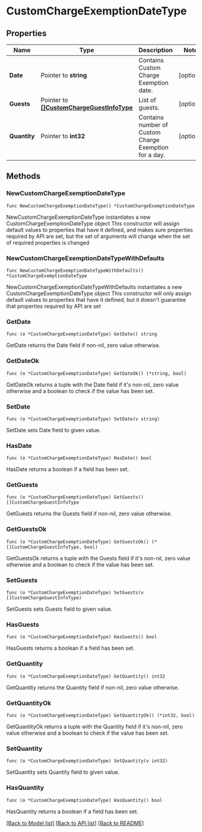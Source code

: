 # CustomChargeExemptionDateType

## Properties

Name | Type | Description | Notes
------------ | ------------- | ------------- | -------------
**Date** | Pointer to **string** | Contains Custom Charge Exemption date. | [optional] 
**Guests** | Pointer to [**[]CustomChargeGuestInfoType**](CustomChargeGuestInfoType.md) | List of guests. | [optional] 
**Quantity** | Pointer to **int32** | Contains number of Custom Charge Exemption for a day. | [optional] 

## Methods

### NewCustomChargeExemptionDateType

`func NewCustomChargeExemptionDateType() *CustomChargeExemptionDateType`

NewCustomChargeExemptionDateType instantiates a new CustomChargeExemptionDateType object
This constructor will assign default values to properties that have it defined,
and makes sure properties required by API are set, but the set of arguments
will change when the set of required properties is changed

### NewCustomChargeExemptionDateTypeWithDefaults

`func NewCustomChargeExemptionDateTypeWithDefaults() *CustomChargeExemptionDateType`

NewCustomChargeExemptionDateTypeWithDefaults instantiates a new CustomChargeExemptionDateType object
This constructor will only assign default values to properties that have it defined,
but it doesn't guarantee that properties required by API are set

### GetDate

`func (o *CustomChargeExemptionDateType) GetDate() string`

GetDate returns the Date field if non-nil, zero value otherwise.

### GetDateOk

`func (o *CustomChargeExemptionDateType) GetDateOk() (*string, bool)`

GetDateOk returns a tuple with the Date field if it's non-nil, zero value otherwise
and a boolean to check if the value has been set.

### SetDate

`func (o *CustomChargeExemptionDateType) SetDate(v string)`

SetDate sets Date field to given value.

### HasDate

`func (o *CustomChargeExemptionDateType) HasDate() bool`

HasDate returns a boolean if a field has been set.

### GetGuests

`func (o *CustomChargeExemptionDateType) GetGuests() []CustomChargeGuestInfoType`

GetGuests returns the Guests field if non-nil, zero value otherwise.

### GetGuestsOk

`func (o *CustomChargeExemptionDateType) GetGuestsOk() (*[]CustomChargeGuestInfoType, bool)`

GetGuestsOk returns a tuple with the Guests field if it's non-nil, zero value otherwise
and a boolean to check if the value has been set.

### SetGuests

`func (o *CustomChargeExemptionDateType) SetGuests(v []CustomChargeGuestInfoType)`

SetGuests sets Guests field to given value.

### HasGuests

`func (o *CustomChargeExemptionDateType) HasGuests() bool`

HasGuests returns a boolean if a field has been set.

### GetQuantity

`func (o *CustomChargeExemptionDateType) GetQuantity() int32`

GetQuantity returns the Quantity field if non-nil, zero value otherwise.

### GetQuantityOk

`func (o *CustomChargeExemptionDateType) GetQuantityOk() (*int32, bool)`

GetQuantityOk returns a tuple with the Quantity field if it's non-nil, zero value otherwise
and a boolean to check if the value has been set.

### SetQuantity

`func (o *CustomChargeExemptionDateType) SetQuantity(v int32)`

SetQuantity sets Quantity field to given value.

### HasQuantity

`func (o *CustomChargeExemptionDateType) HasQuantity() bool`

HasQuantity returns a boolean if a field has been set.


[[Back to Model list]](../README.md#documentation-for-models) [[Back to API list]](../README.md#documentation-for-api-endpoints) [[Back to README]](../README.md)


